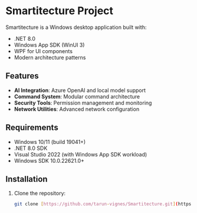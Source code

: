 # Smartitecture Project

Smartitecture is a Windows desktop application built with:
- .NET 8.0
- Windows App SDK (WinUI 3)
- WPF for UI components
- Modern architecture patterns

## Features

- **AI Integration**: Azure OpenAI and local model support
- **Command System**: Modular command architecture
- **Security Tools**: Permission management and monitoring
- **Network Utilities**: Advanced network configuration

## Requirements

- Windows 10/11 (build 19041+)
- .NET 8.0 SDK
- Visual Studio 2022 (with Windows App SDK workload)
- Windows SDK 10.0.22621.0+

## Installation

1. Clone the repository:
   ```bash
   git clone [https://github.com/tarun-vignes/Smartitecture.git](https://github.com/tarun-vignes/Smartitecture.git)
